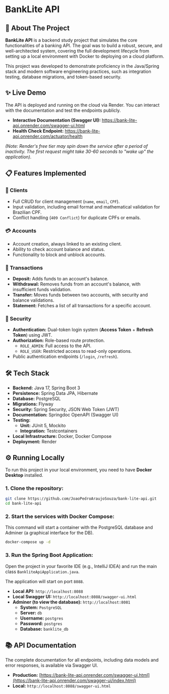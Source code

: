 # BankLite API

## 🚀 About The Project

**BankLite API** is a backend study project that simulates the core functionalities of a banking API. The goal was to build a robust, secure, and well-architected system, covering the full development lifecycle from setting up a local environment with Docker to deploying on a cloud platform.

This project was developed to demonstrate proficiency in the Java/Spring stack and modern software engineering practices, such as integration testing, database migrations, and token-based security.

## ✨ Live Demo

The API is deployed and running on the cloud via Render. You can interact with the documentation and test the endpoints publicly.

- **Interactive Documentation (Swagger UI):** https://bank-lite-api.onrender.com/swagger-ui.html
- **Health Check Endpoint:** https://bank-lite-api.onrender.com/actuator/health

*(Note: Render's free tier may spin down the service after a period of inactivity. The first request might take 30-60 seconds to "wake up" the application).*

## 📋 Features Implemented

### 👤 Clients
- Full CRUD for client management (`name`, `email`, `CPF`).
- Input validation, including email format and mathematical validation for Brazilian CPF.
- Conflict handling (`409 Conflict`) for duplicate CPFs or emails.

### 💳 Accounts
- Account creation, always linked to an existing client.
- Ability to check account balance and status.
- Functionality to block and unblock accounts.

### 💸 Transactions
- **Deposit:** Adds funds to an account's balance.
- **Withdrawal:** Removes funds from an account's balance, with insufficient funds validation.
- **Transfer:** Moves funds between two accounts, with security and balance validations.
- **Statement:** Fetches a list of all transactions for a specific account.

### 🔐 Security
- **Authentication:** Dual-token login system (**Access Token** + **Refresh Token**) using JWT.
- **Authorization:** Role-based route protection.
   - `ROLE_ADMIN`: Full access to the API.
   - `ROLE_USER`: Restricted access to read-only operations.
- Public authentication endpoints (`/login`, `/refresh`).

## 🛠️ Tech Stack

- **Backend:** Java 17, Spring Boot 3
- **Persistence:** Spring Data JPA, Hibernate
- **Database:** PostgreSQL
- **Migrations:** Flyway
- **Security:** Spring Security, JSON Web Token (JWT)
- **Documentation:** Springdoc OpenAPI (Swagger UI)
- **Testing:**
   - **Unit:** JUnit 5, Mockito
   - **Integration:** Testcontainers
- **Local Infrastructure:** Docker, Docker Compose
- **Deployment:** Render

## ⚙️ Running Locally

To run this project in your local environment, you need to have **Docker Desktop** installed.

### 1. Clone the repository:

```bash
git clone https://github.com/JoaoPedroAraujoSouza/bank-lite-api.git
cd bank-lite-api
```

### 2. Start the services with Docker Compose:

This command will start a container with the PostgreSQL database and Adminer (a graphical interface for the DB).

```bash
docker-compose up -d
```

### 3. Run the Spring Boot Application:

Open the project in your favorite IDE (e.g., IntelliJ IDEA) and run the main class `BankliteApiApplication.java`.

The application will start on port `8088`.

- **Local API:** `http://localhost:8088`
- **Local Swagger UI:** `http://localhost:8088/swagger-ui.html`
- **Adminer (to view the database):** `http://localhost:8081`
   - **System:** `PostgreSQL`
   - **Server:** `db`
   - **Username:** `postgres`
   - **Password:** `postgres`
   - **Database:** `banklite_db`

## 📚 API Documentation

The complete documentation for all endpoints, including data models and error responses, is available via Swagger UI.

- **Production:** [https://bank-lite-api.onrender.com/swagger-ui.html](https://bank-lite-api.onrender.com/swagger-ui/index.html)
- **Local:** `http://localhost:8088/swagger-ui.html`
